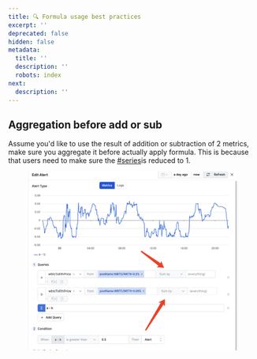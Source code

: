 ```yaml
---
title: 🔍 Formula usage best practices
excerpt: ''
deprecated: false
hidden: false
metadata:
  title: ''
  description: ''
  robots: index
next:
  description: ''
---
```

## Aggregation before add or sub

Assume you'd like to use the result of addition or subtraction of 2 metrics, make sure you aggregate it before actually apply formula. This is because that users need to make sure the [#series](metrics#series "mention")is reduced to 1.

<figure>
  <img src="https://raw.githubusercontent.com/sentioxyz/docs/v1.0/.gitbook/assets/image (2) (2).png" alt="" />
  <figcaption></figcaption>
</figure>